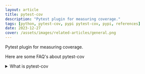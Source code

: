 ```yaml
---
layout: article
title: pytest-cov
description: "Pytest plugin for measuring coverage."
tags: [python, pytest-cov, pypi pytest-cov, pypi, references]
date: 2023-12-27
cover: /assets/images/related-articles/general.png
---
```


Pytest plugin for measuring coverage.

Here are some FAQ's about pytest-cov
<details>
<summary>What is pytest-cov</summary>
Pytest plugin for measuring coverage.
</details>
